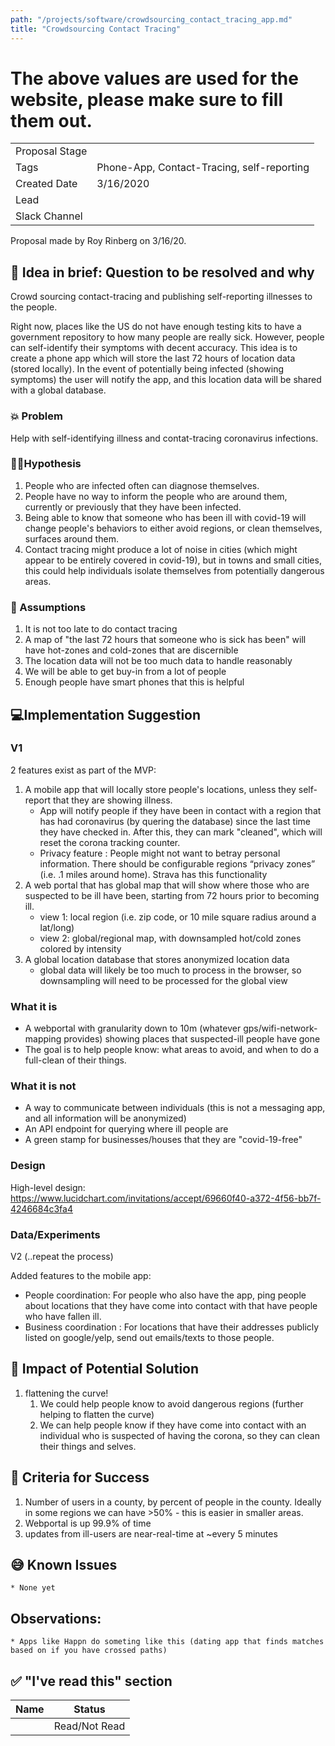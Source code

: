 ```yaml
---
path: "/projects/software/crowdsourcing_contact_tracing_app.md"
title: "Crowdsourcing Contact Tracing"
---
```


# The above values are used for the website, please make sure to fill them out.

| | |
|-|-|
| Proposal Stage |      |
| Tags           |  Phone-App, Contact-Tracing, self-reporting    |
| Created Date   |  3/16/2020    |
| Lead           |      |
| Slack Channel  |      |

Proposal made by Roy Rinberg on 3/16/20. 

## 📃 Idea in brief: Question to be resolved and why

Crowd sourcing contact-tracing and publishing self-reporting illnesses to the people.

Right now, places like the US do not have enough testing kits to have a government repository to how many people are really sick. However, people can self-identify their symptoms with decent accuracy. This idea is to create a phone app which will store the last 72 hours of location data (stored locally). In the event of potentially being infected (showing symptoms) the user will notify the app, and this location data will be shared with a global database.

### 💥 Problem

Help with self-identifying illness and contat-tracing coronavirus infections. 

### 👨‍🔬Hypothesis
	
1. People who are infected often can diagnose themselves.
2.  People have no way to inform the people who are around them, currently or previously that they have been infected. 
3. Being able to know that someone who has been ill with covid-19 will change people's behaviors to either avoid regions, or clean themselves, surfaces around them. 
4. Contact tracing might produce a lot of noise in cities (which might appear to be entirely covered in covid-19), but in towns and small cities, this could help individuals isolate themselves from potentially dangerous areas.


### 🤔 Assumptions

1. It is not too late to do contact tracing
2. A map of "the last 72 hours that someone who is sick has been" will have hot-zones and cold-zones that are discernible
3. The location data will not be too much data to handle reasonably
4. We will be able to get buy-in from a lot of people
5. Enough people have smart phones that this is helpful


## 💻Implementation Suggestion

### V1
2 features exist as part of the MVP:

1. A mobile app that will locally store people's locations, unless they self-report that they are showing illness.
	* App will notify people if they have been in contact with a region that has had coronavirus (by quering the database) since the last time they have checked in. After this, they can mark "cleaned", which will reset the corona tracking counter.
	* Privacy feature : People might not want to betray personal information. There should be configurable regions “privacy zones” (i.e. .1 miles around home). Strava has this functionality
2. A web portal that has global map that will show where those who are suspected to be ill have been, starting from 72 hours prior to becoming ill.
	* view 1: local region (i.e. zip code, or 10 mile square radius around a lat/long)
	* view 2: global/regional map, with downsampled hot/cold zones colored by intensity
3. A global location database that stores anonymized location data
	* global data will likely be too much to process in the browser, so downsampling will need to be processed for the global view


### What it is
* A webportal with granularity down to 10m (whatever gps/wifi-network-mapping provides) showing places that suspected-ill people have gone
* The goal is to help people know: what areas to avoid, and when to do a full-clean of their things.

### What it is not
* A way to communicate between individuals (this is not a messaging app, and all information will be anonymized)
* An API endpoint for querying where ill people are
* A green stamp for businesses/houses that they are "covid-19-free"

### Design
High-level design: 
https://www.lucidchart.com/invitations/accept/69660f40-a372-4f56-bb7f-4246684c3fa4



### Data/Experiments

V2 (..repeat the process)

Added features to the mobile app:

* People coordination: For people who also have the app, ping people about locations that they have come into contact with that have people who have fallen ill.
* Business coordination : For locations that have their addresses publicly listed on google/yelp, send out emails/texts to those people.


## 💪 Impact of Potential Solution
1. flattening the curve!
	1. We could help people know to avoid dangerous regions (further helping to flatten the curve) 
	2. We can help people know if they have come into contact with an individual who is suspected of having the corona, so they can clean their things and selves.


## 🙌 Criteria for Success

1. Number of users in a county, by percent of people in the county. Ideally in some regions we can have >50% - this is easier in smaller areas.
2. Webportal is up 99.9% of time
3. updates from ill-users are near-real-time at ~every 5 minutes

## 😅 Known Issues
	* None yet

## Observations:
	* Apps like Happn do someting like this (dating app that finds matches based on if you have crossed paths) 

## ✅ "I've read this" section
| Name | Status |
|-|-|
|  |  Read/Not Read    |
